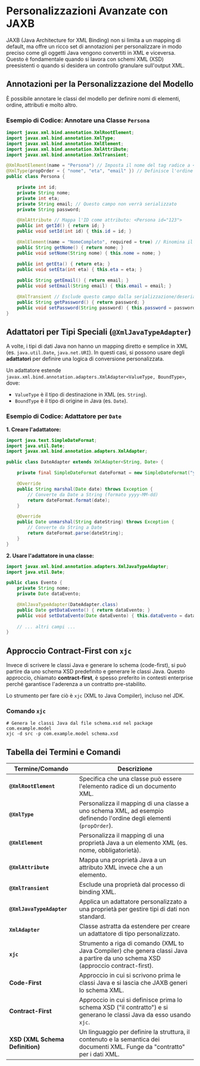 # Personalizzazioni Avanzate con JAXB

JAXB (Java Architecture for XML Binding) non si limita a un mapping di default, ma offre un ricco set di annotazioni per personalizzare in modo preciso come gli oggetti Java vengono convertiti in XML e viceversa. Questo è fondamentale quando si lavora con schemi XML (XSD) preesistenti o quando si desidera un controllo granulare sull'output XML.

## Annotazioni per la Personalizzazione del Modello

È possibile annotare le classi del modello per definire nomi di elementi, ordine, attributi e molto altro.

### Esempio di Codice: Annotare una Classe `Persona`

```java
import javax.xml.bind.annotation.XmlRootElement;
import javax.xml.bind.annotation.XmlType;
import javax.xml.bind.annotation.XmlElement;
import javax.xml.bind.annotation.XmlAttribute;
import javax.xml.bind.annotation.XmlTransient;

@XmlRootElement(name = "Persona") // Imposta il nome del tag radice a <Persona>
@XmlType(propOrder = { "nome", "eta", "email" }) // Definisce l'ordine degli elementi nel file XML
public class Persona {

    private int id;
    private String nome;
    private int eta;
    private String email; // Questo campo non verrà serializzato
    private String password;

    @XmlAttribute // Mappa l'ID come attributo: <Persona id="123">
    public int getId() { return id; }
    public void setId(int id) { this.id = id; }

    @XmlElement(name = "NomeCompleto", required = true) // Rinomina il tag e lo rende obbligatorio
    public String getNome() { return nome; }
    public void setNome(String nome) { this.nome = nome; }

    public int getEta() { return eta; }
    public void setEta(int eta) { this.eta = eta; }
    
    public String getEmail() { return email; }
    public void setEmail(String email) { this.email = email; }

    @XmlTransient // Esclude questo campo dalla serializzazione/deserializzazione
    public String getPassword() { return password; }
    public void setPassword(String password) { this.password = password; }
}
```

## Adattatori per Tipi Speciali (`@XmlJavaTypeAdapter`)

A volte, i tipi di dati Java non hanno un mapping diretto e semplice in XML (es. `java.util.Date`, `java.net.URI`). In questi casi, si possono usare degli **adattatori** per definire una logica di conversione personalizzata.

Un adattatore estende `javax.xml.bind.annotation.adapters.XmlAdapter<ValueType, BoundType>`, dove:

- `ValueType` è il tipo di destinazione in XML (es. `String`).
- `BoundType` è il tipo di origine in Java (es. `Date`).

### Esempio di Codice: Adattatore per `Date`

**1. Creare l'adattatore:**

```java
import java.text.SimpleDateFormat;
import java.util.Date;
import javax.xml.bind.annotation.adapters.XmlAdapter;

public class DateAdapter extends XmlAdapter<String, Date> {

    private final SimpleDateFormat dateFormat = new SimpleDateFormat("yyyy-MM-dd");

    @Override
    public String marshal(Date date) throws Exception {
        // Converte da Date a String (formato yyyy-MM-dd)
        return dateFormat.format(date);
    }

    @Override
    public Date unmarshal(String dateString) throws Exception {
        // Converte da String a Date
        return dateFormat.parse(dateString);
    }
}
```

**2. Usare l'adattatore in una classe:**

```java
import javax.xml.bind.annotation.adapters.XmlJavaTypeAdapter;
import java.util.Date;

public class Evento {
    private String nome;
    private Date dataEvento;

    @XmlJavaTypeAdapter(DateAdapter.class)
    public Date getDataEvento() { return dataEvento; }
    public void setDataEvento(Date dataEvento) { this.dataEvento = dataEvento; }
    
    // ... altri campi ...
}
```

## Approccio Contract-First con `xjc`

Invece di scrivere le classi Java e generare lo schema (code-first), si può partire da uno schema XSD predefinito e generare le classi Java. Questo approccio, chiamato **contract-first**, è spesso preferito in contesti enterprise perché garantisce l'aderenza a un contratto pre-stabilito.

Lo strumento per fare ciò è `xjc` (XML to Java Compiler), incluso nel JDK.

### Comando `xjc`

```shell
# Genera le classi Java dal file schema.xsd nel package com.example.model
xjc -d src -p com.example.model schema.xsd
```

## Tabella dei Termini e Comandi

| Termine/Comando | Descrizione |
|---|---|
| **`@XmlRootElement`** | Specifica che una classe può essere l'elemento radice di un documento XML. |
| **`@XmlType`** | Personalizza il mapping di una classe a uno schema XML, ad esempio definendo l'ordine degli elementi (`propOrder`). |
| **`@XmlElement`** | Personalizza il mapping di una proprietà Java a un elemento XML (es. nome, obbligatorietà). |
| **`@XmlAttribute`** | Mappa una proprietà Java a un attributo XML invece che a un elemento. |
| **`@XmlTransient`** | Esclude una proprietà dal processo di binding XML. |
| **`@XmlJavaTypeAdapter`** | Applica un adattatore personalizzato a una proprietà per gestire tipi di dati non standard. |
| **`XmlAdapter`** | Classe astratta da estendere per creare un adattatore di tipo personalizzato. |
| **`xjc`** | Strumento a riga di comando (XML to Java Compiler) che genera classi Java a partire da uno schema XSD (approccio contract-first). |
| **Code-First** | Approccio in cui si scrivono prima le classi Java e si lascia che JAXB generi lo schema XML. |
| **Contract-First** | Approccio in cui si definisce prima lo schema XSD ("il contratto") e si generano le classi Java da esso usando `xjc`. |
| **XSD (XML Schema Definition)** | Un linguaggio per definire la struttura, il contenuto e la semantica dei documenti XML. Funge da "contratto" per i dati XML. |
